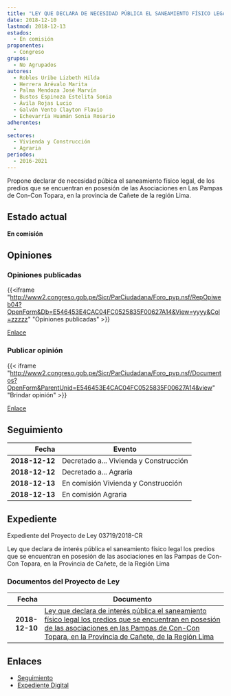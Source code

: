 ```yaml
---
title: "LEY QUE DECLARA DE NECESIDAD PÚBLICA EL SANEAMIENTO FÍSICO LEGAL LOS PREDIOS QUE SE ENCUENTRAN EN POSESIÓN DE LAS ASOCIACIONES EN LAS PAMPAS DE CON-CON TOPARA, EN LA PROVINCIA DE CAÑETE, DE LA REGIÓN LIMA"
date: 2018-12-10
lastmod: 2018-12-13
estados: 
  - En comisión
proponentes: 
  - Congreso
grupos: 
  - No Agrupados
autores: 
  - Robles Uribe Lizbeth Hilda
  - Herrera Arévalo Marita
  - Palma Mendoza José Marvín
  - Bustos Espinoza Estelita Sonia
  - Ávila Rojas Lucio
  - Galván Vento Clayton Flavio
  - Echevarría Huamán Sonia Rosario
adherentes: 
  - 
sectores: 
  - Vivienda y Construcción
  - Agraria
periodos: 
  - 2016-2021
---
```


Propone declarar de necesidad púbica el saneamiento físico legal, de los predios que se encuentran en posesión de las Asociaciones en Las Pampas de Con-Con Topara, en la provincia de Cañete de la región Lima.


## Estado actual

**En comisión**

## Opiniones

### Opiniones publicadas

{{<iframe "http://www2.congreso.gob.pe/Sicr/ParCiudadana/Foro_pvp.nsf/RepOpiweb04?OpenForm&Db=E546453E4CAC04FC0525835F00627A14&View=yyyy&Col=zzzzz" "Opiniones publicadas" >}}

[Enlace](http://www2.congreso.gob.pe/Sicr/ParCiudadana/Foro_pvp.nsf/RepOpiweb04?OpenForm&Db=E546453E4CAC04FC0525835F00627A14&View=yyyy&Col=zzzzz)
### Publicar opinión

{{< iframe "http://www2.congreso.gob.pe/Sicr/ParCiudadana/Foro_pvp.nsf/Documentos?OpenForm&ParentUnid=E546453E4CAC04FC0525835F00627A14&view" "Brindar opinión" >}}

[Enlace](http://www2.congreso.gob.pe/Sicr/ParCiudadana/Foro_pvp.nsf/Documentos?OpenForm&ParentUnid=E546453E4CAC04FC0525835F00627A14&view)

## Seguimiento

| Fecha | Evento |
|------:|--------|
| **2018-12-12** | Decretado a... Vivienda y Construcción|
| **2018-12-12** | Decretado a... Agraria|
| **2018-12-13** | En comisión Vivienda y Construcción|
| **2018-12-13** | En comisión Agraria|


## Expediente

Expediente del Proyecto de Ley 03719/2018-CR

Ley que declara de interés pública el saneamiento físico legal los predios que se encuentran en posesión de las asociaciones en las Pampas de Con-Con Topara, en la Provincia de Cañete, de la Región Lima


### Documentos del Proyecto de Ley

| Fecha | Documento |
|------:|--------|
| **2018-12-10** | [Ley que declara de interés pública el saneamiento físico legal los predios que se encuentran en posesión de las asociaciones en las Pampas de Con-Con Topara, en la Provincia de Cañete, de la Región Lima](http://www.leyes.congreso.gob.pe/Documentos/2016_2021/Proyectos_de_Ley_y_de_Resoluciones_Legislativas/PL0371920181210.pdf) |

## Enlaces 

- [Seguimiento](http://www2.congreso.gob.pe/Sicr/TraDocEstProc/CLProLey2016.nsf/f7fff46988ca05b1052578e100829cc7/ccc8e4223a68c6010525835f0073ce1b?OpenDocument)
- [Expediente Digital](http://www2.congreso.gob.pe/Sicr/TraDocEstProc/CLProLey2016.nsf/f7fff46988ca05b1052578e100829cc7/ccc8e4223a68c6010525835f0073ce1b?OpenDocument&Click=05257FB7005EB655.eb71d0cf91d8294e05256cdf006b5706/$Body/0.1C6C)
